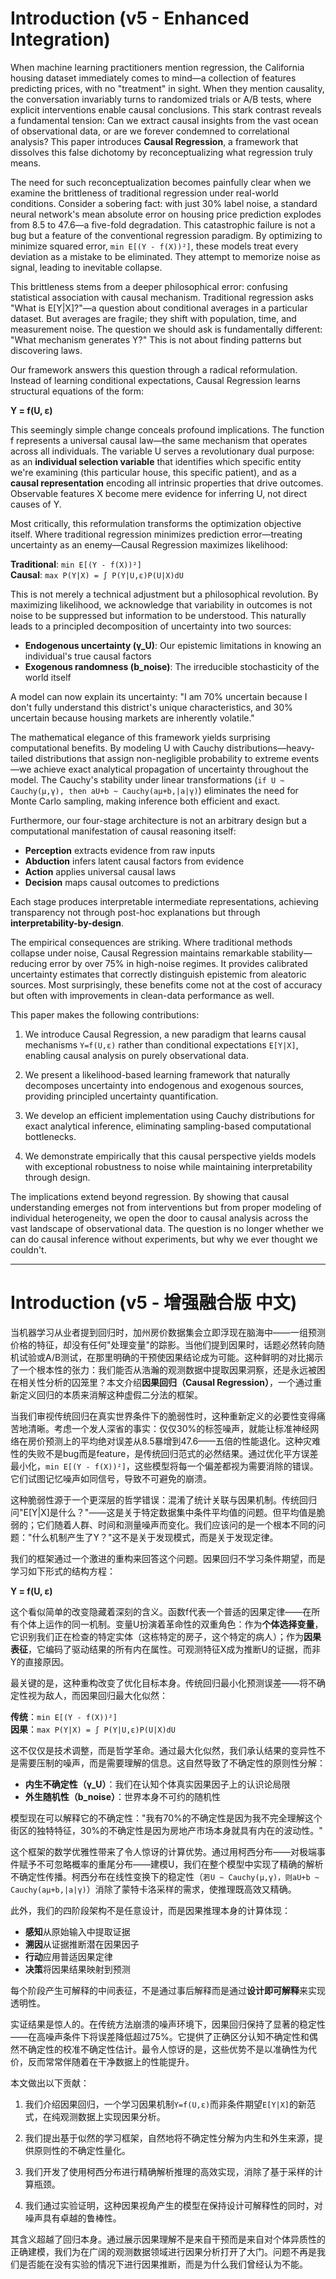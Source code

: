 # Introduction (v5 - Enhanced Integration)

When machine learning practitioners mention regression, the California housing dataset immediately comes to mind—a collection of features predicting prices, with no "treatment" in sight. When they mention causality, the conversation invariably turns to randomized trials or A/B tests, where explicit interventions enable causal conclusions. This stark contrast reveals a fundamental tension: Can we extract causal insights from the vast ocean of observational data, or are we forever condemned to correlational analysis? This paper introduces **Causal Regression**, a framework that dissolves this false dichotomy by reconceptualizing what regression truly means.

The need for such reconceptualization becomes painfully clear when we examine the brittleness of traditional regression under real-world conditions. Consider a sobering fact: with just 30% label noise, a standard neural network's mean absolute error on housing price prediction explodes from 8.5 to 47.6—a five-fold degradation. This catastrophic failure is not a bug but a feature of the conventional regression paradigm. By optimizing to minimize squared error, `min E[(Y - f(X))²]`, these models treat every deviation as a mistake to be eliminated. They attempt to memorize noise as signal, leading to inevitable collapse.

This brittleness stems from a deeper philosophical error: confusing statistical association with causal mechanism. Traditional regression asks "What is E[Y|X]?"—a question about conditional averages in a particular dataset. But averages are fragile; they shift with population, time, and measurement noise. The question we should ask is fundamentally different: "What mechanism generates Y?" This is not about finding patterns but discovering laws.

Our framework answers this question through a radical reformulation. Instead of learning conditional expectations, Causal Regression learns structural equations of the form:

**Y = f(U, ε)**

This seemingly simple change conceals profound implications. The function f represents a universal causal law—the same mechanism that operates across all individuals. The variable U serves a revolutionary dual purpose: as an **individual selection variable** that identifies which specific entity we're examining (this particular house, this specific patient), and as a **causal representation** encoding all intrinsic properties that drive outcomes. Observable features X become mere evidence for inferring U, not direct causes of Y.

Most critically, this reformulation transforms the optimization objective itself. Where traditional regression minimizes prediction error—treating uncertainty as an enemy—Causal Regression maximizes likelihood:

**Traditional**: `min E[(Y - f(X))²]`  
**Causal**: `max P(Y|X) = ∫ P(Y|U,ε)P(U|X)dU`

This is not merely a technical adjustment but a philosophical revolution. By maximizing likelihood, we acknowledge that variability in outcomes is not noise to be suppressed but information to be understood. This naturally leads to a principled decomposition of uncertainty into two sources:

- **Endogenous uncertainty (γ_U)**: Our epistemic limitations in knowing an individual's true causal factors
- **Exogenous randomness (b_noise)**: The irreducible stochasticity of the world itself

A model can now explain its uncertainty: "I am 70% uncertain because I don't fully understand this district's unique characteristics, and 30% uncertain because housing markets are inherently volatile."

The mathematical elegance of this framework yields surprising computational benefits. By modeling U with Cauchy distributions—heavy-tailed distributions that assign non-negligible probability to extreme events—we achieve exact analytical propagation of uncertainty throughout the model. The Cauchy's stability under linear transformations (`if U ~ Cauchy(μ,γ), then aU+b ~ Cauchy(aμ+b,|a|γ)`) eliminates the need for Monte Carlo sampling, making inference both efficient and exact.

Furthermore, our four-stage architecture is not an arbitrary design but a computational manifestation of causal reasoning itself:
- **Perception** extracts evidence from raw inputs
- **Abduction** infers latent causal factors from evidence  
- **Action** applies universal causal laws
- **Decision** maps causal outcomes to predictions

Each stage produces interpretable intermediate representations, achieving transparency not through post-hoc explanations but through **interpretability-by-design**.

The empirical consequences are striking. Where traditional methods collapse under noise, Causal Regression maintains remarkable stability—reducing error by over 75% in high-noise regimes. It provides calibrated uncertainty estimates that correctly distinguish epistemic from aleatoric sources. Most surprisingly, these benefits come not at the cost of accuracy but often with improvements in clean-data performance as well.

This paper makes the following contributions:

1. We introduce Causal Regression, a new paradigm that learns causal mechanisms `Y=f(U,ε)` rather than conditional expectations `E[Y|X]`, enabling causal analysis on purely observational data.

2. We present a likelihood-based learning framework that naturally decomposes uncertainty into endogenous and exogenous sources, providing principled uncertainty quantification.

3. We develop an efficient implementation using Cauchy distributions for exact analytical inference, eliminating sampling-based computational bottlenecks.

4. We demonstrate empirically that this causal perspective yields models with exceptional robustness to noise while maintaining interpretability through design.

The implications extend beyond regression. By showing that causal understanding emerges not from interventions but from proper modeling of individual heterogeneity, we open the door to causal analysis across the vast landscape of observational data. The question is no longer whether we can do causal inference without experiments, but why we ever thought we couldn't.

---

# Introduction (v5 - 增强融合版 中文)

当机器学习从业者提到回归时，加州房价数据集会立即浮现在脑海中——一组预测价格的特征，却没有任何"处理变量"的踪影。当他们提到因果时，话题必然转向随机试验或A/B测试，在那里明确的干预使因果结论成为可能。这种鲜明的对比揭示了一个根本性的张力：我们能否从浩瀚的观测数据中提取因果洞察，还是永远被困在相关性分析的囚笼里？本文介绍**因果回归（Causal Regression）**，一个通过重新定义回归的本质来消解这种虚假二分法的框架。

当我们审视传统回归在真实世界条件下的脆弱性时，这种重新定义的必要性变得痛苦地清晰。考虑一个发人深省的事实：仅仅30%的标签噪声，就能让标准神经网络在房价预测上的平均绝对误差从8.5暴增到47.6——五倍的性能退化。这种灾难性的失败不是bug而是feature，是传统回归范式的必然结果。通过优化平方误差最小化，`min E[(Y - f(X))²]`，这些模型将每一个偏差都视为需要消除的错误。它们试图记忆噪声如同信号，导致不可避免的崩溃。

这种脆弱性源于一个更深层的哲学错误：混淆了统计关联与因果机制。传统回归问"E[Y|X]是什么？"——这是关于特定数据集中条件平均值的问题。但平均值是脆弱的；它们随着人群、时间和测量噪声而变化。我们应该问的是一个根本不同的问题："什么机制产生了Y？"这不是关于发现模式，而是关于发现定律。

我们的框架通过一个激进的重构来回答这个问题。因果回归不学习条件期望，而是学习如下形式的结构方程：

**Y = f(U, ε)**

这个看似简单的改变隐藏着深刻的含义。函数f代表一个普适的因果定律——在所有个体上运作的同一机制。变量U扮演着革命性的双重角色：作为**个体选择变量**，它识别我们正在检查的特定实体（这栋特定的房子，这个特定的病人）；作为**因果表征**，它编码了驱动结果的所有内在属性。可观测特征X成为推断U的证据，而非Y的直接原因。

最关键的是，这种重构改变了优化目标本身。传统回归最小化预测误差——将不确定性视为敌人，而因果回归最大化似然：

**传统**：`min E[(Y - f(X))²]`  
**因果**：`max P(Y|X) = ∫ P(Y|U,ε)P(U|X)dU`

这不仅仅是技术调整，而是哲学革命。通过最大化似然，我们承认结果的变异性不是需要压制的噪声，而是需要理解的信息。这自然导致了不确定性的原则性分解：

- **内生不确定性（γ_U）**：我们在认知个体真实因果因子上的认识论局限
- **外生随机性（b_noise）**：世界本身不可约的随机性

模型现在可以解释它的不确定性："我有70%的不确定性是因为我不完全理解这个街区的独特特征，30%的不确定性是因为房地产市场本身就具有内在的波动性。"

这个框架的数学优雅性带来了令人惊讶的计算优势。通过用柯西分布——对极端事件赋予不可忽略概率的重尾分布——建模U，我们在整个模型中实现了精确的解析不确定性传播。柯西分布在线性变换下的稳定性（`若U ~ Cauchy(μ,γ)，则aU+b ~ Cauchy(aμ+b,|a|γ)`）消除了蒙特卡洛采样的需求，使推理既高效又精确。

此外，我们的四阶段架构不是任意设计，而是因果推理本身的计算体现：
- **感知**从原始输入中提取证据
- **溯因**从证据推断潜在因果因子
- **行动**应用普适因果定律
- **决策**将因果结果映射到预测

每个阶段产生可解释的中间表征，不是通过事后解释而是通过**设计即可解释**来实现透明性。

实证结果是惊人的。在传统方法崩溃的噪声环境下，因果回归保持了显著的稳定性——在高噪声条件下将误差降低超过75%。它提供了正确区分认知不确定性和偶然不确定性的校准不确定性估计。最令人惊讶的是，这些优势不是以准确性为代价，反而常常伴随着在干净数据上的性能提升。

本文做出以下贡献：

1. 我们介绍因果回归，一个学习因果机制`Y=f(U,ε)`而非条件期望`E[Y|X]`的新范式，在纯观测数据上实现因果分析。

2. 我们提出基于似然的学习框架，自然地将不确定性分解为内生和外生来源，提供原则性的不确定性量化。

3. 我们开发了使用柯西分布进行精确解析推理的高效实现，消除了基于采样的计算瓶颈。

4. 我们通过实验证明，这种因果视角产生的模型在保持设计可解释性的同时，对噪声具有卓越的鲁棒性。

其含义超越了回归本身。通过展示因果理解不是来自干预而是来自对个体异质性的正确建模，我们为在广阔的观测数据领域进行因果分析打开了大门。问题不再是我们是否能在没有实验的情况下进行因果推断，而是为什么我们曾经认为不能。